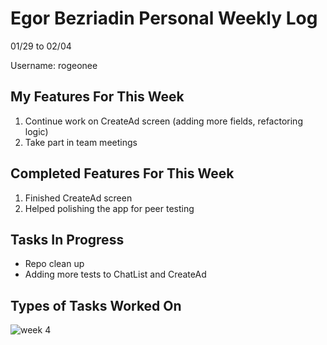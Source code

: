 # Egor Bezriadin Personal Weekly Log

01/29 to 02/04

Username: rogeonee

## My Features For This Week

1. Continue work on CreateAd screen (adding more fields, refactoring logic)
2. Take part in team meetings

## Completed Features For This Week

1. Finished CreateAd screen
2. Helped polishing the app for peer testing

## Tasks In Progress

- Repo clean up
- Adding more tests to ChatList and CreateAd

## Types of Tasks Worked On

![week 4](https://github.com/COSC-499-W2023/year-long-project-team-21/assets/86142834/73d4311c-7544-4f76-a6a1-9ed08015a390)
